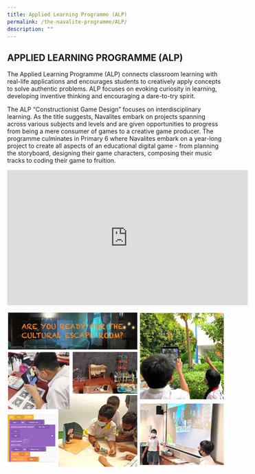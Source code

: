 ```yaml
---
title: Applied Learning Programme (ALP)
permalink: /the-navalite-programme/ALP/
description: ""
---
```


## APPLIED LEARNING PROGRAMME (ALP)

The Applied Learning Programme (ALP) connects classroom learning with real-life applications and encourages students to creatively apply concepts to solve authentic problems. ALP focuses on evoking curiosity in learning, developing inventive thinking and encouraging a dare-to-try spirit.

The ALP “Constructionist Game Design” focuses on interdisciplinary learning. As the title suggests, Navalites embark on projects spanning across various subjects and levels and are given opportunities to progress from being a mere consumer of games to a creative game producer. The programme culminates in Primary 6 where Navalites embark on a year-long project to create all aspects of an educational digital game - from planning the storyboard, designing their game characters, composing their music tracks to coding their game to fruition.

<iframe width="560" height="315" src="https://www.youtube.com/embed/PlLi2eDapdc" title="YouTube video player" frameborder="0" allow="accelerometer; autoplay; clipboard-write; encrypted-media; gyroscope; picture-in-picture" allowfullscreen></iframe>

![](/images/ALP1.png)


